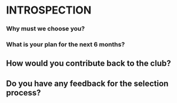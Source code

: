 # INTROSPECTION
### Why must we choose you?

### What is your plan for the next 6 months?

## How would you contribute back to the club?

## Do you have any feedback for the selection process?


